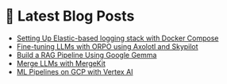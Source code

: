 # 📩 Latest Blog Posts
<!-- BLOG-POST-LIST:START -->
- [Setting Up Elastic-based logging stack with Docker Compose](https://dzlab.github.io/monitoring/2024/05/21/elk-docker-compose/)
- [Fine-tuning LLMs with ORPO using Axolotl and Skypilot](/dltips/en/pytorch/axolotl-orpo/)
- [Build a RAG Pipeline Using Google Gemma](/dltips/en/pytorch/gemma-rag/)
- [Merge LLMs with MergeKit](/dltips/en/pytorch/merge-llms-mergekit/)
- [ML Pipelines on GCP with Vertex AI](https://dzlab.github.io/2023/11/20/gcp-vertex-intro/)
<!-- BLOG-POST-LIST:END -->
